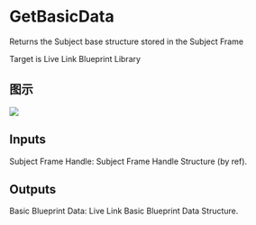 # GetBasicData

Returns the Subject base structure stored in the Subject Frame

Target is Live Link Blueprint Library

## 图示

![]($-20221218-19444866.png)

## Inputs

Subject Frame Handle: Subject Frame Handle Structure (by ref).  

## Outputs

Basic Blueprint Data: Live Link Basic Blueprint Data Structure.

